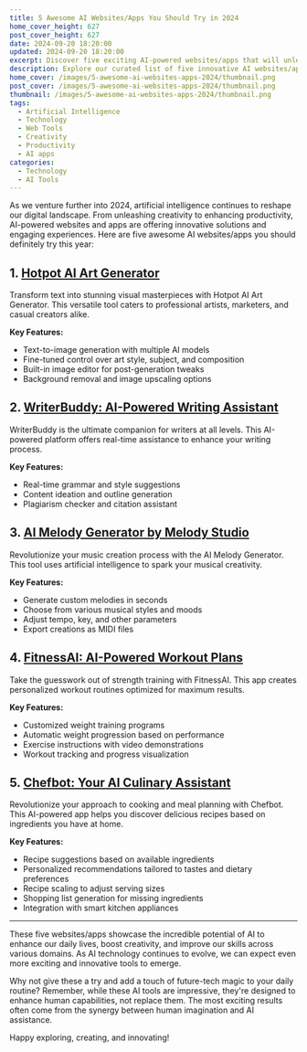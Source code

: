 ```yaml
---
title: 5 Awesome AI Websites/Apps You Should Try in 2024
home_cover_height: 627
post_cover_height: 627
date: 2024-09-20 18:20:00
updated: 2024-09-20 18:20:00
excerpt: Discover five exciting AI-powered websites/apps that will unleash your creativity, boost your productivity, and enhance your daily life in 2024.
description: Explore our curated list of five innovative AI websites/apps making waves in 2024. From artistic endeavors to practical tools, these sites showcase the incredible potential of artificial intelligence.
home_cover: /images/5-awesome-ai-websites-apps-2024/thumbnail.png
post_cover: /images/5-awesome-ai-websites-apps-2024/thumbnail.png
thumbnail: /images/5-awesome-ai-websites-apps-2024/thumbnail.png
tags:
  - Artificial Intelligence
  - Technology
  - Web Tools
  - Creativity
  - Productivity
  - AI apps
categories:
  - Technology
  - AI Tools
---
```


As we venture further into 2024, artificial intelligence continues to reshape our digital landscape. From unleashing creativity to enhancing productivity, AI-powered websites and apps are offering innovative solutions and engaging experiences. Here are five awesome AI websites/apps you should definitely try this year:

## **1. [Hotpot AI Art Generator](https://hotpot.ai/art-generator)**

Transform text into stunning visual masterpieces with Hotpot AI Art Generator. This versatile tool caters to professional artists, marketers, and casual creators alike.

**Key Features:**
- Text-to-image generation with multiple AI models
- Fine-tuned control over art style, subject, and composition
- Built-in image editor for post-generation tweaks
- Background removal and image upscaling options

## **2. [WriterBuddy: AI-Powered Writing Assistant](https://writerbuddy.ai)**

WriterBuddy is the ultimate companion for writers at all levels. This AI-powered platform offers real-time assistance to enhance your writing process.

**Key Features:**
- Real-time grammar and style suggestions
- Content ideation and outline generation
- Plagiarism checker and citation assistant

## **3. [AI Melody Generator by Melody Studio](https://melodystudio.net/ai-melody-generator)**

Revolutionize your music creation process with the AI Melody Generator. This tool uses artificial intelligence to spark your musical creativity.

**Key Features:**
- Generate custom melodies in seconds
- Choose from various musical styles and moods
- Adjust tempo, key, and other parameters
- Export creations as MIDI files

## **4. [FitnessAI: AI-Powered Workout Plans](https://www.fitnessai.com)**

Take the guesswork out of strength training with FitnessAI. This app creates personalized workout routines optimized for maximum results.

**Key Features:**
- Customized weight training programs
- Automatic weight progression based on performance
- Exercise instructions with video demonstrations
- Workout tracking and progress visualization

## **5. [Chefbot: Your AI Culinary Assistant](https://www.chefbot.app)**

Revolutionize your approach to cooking and meal planning with Chefbot. This AI-powered app helps you discover delicious recipes based on ingredients you have at home.

**Key Features:**
- Recipe suggestions based on available ingredients
- Personalized recommendations tailored to tastes and dietary preferences
- Recipe scaling to adjust serving sizes
- Shopping list generation for missing ingredients
- Integration with smart kitchen appliances

---

These five websites/apps showcase the incredible potential of AI to enhance our daily lives, boost creativity, and improve our skills across various domains. As AI technology continues to evolve, we can expect even more exciting and innovative tools to emerge.

Why not give these a try and add a touch of future-tech magic to your daily routine? Remember, while these AI tools are impressive, they're designed to enhance human capabilities, not replace them. The most exciting results often come from the synergy between human imagination and AI assistance.

Happy exploring, creating, and innovating!